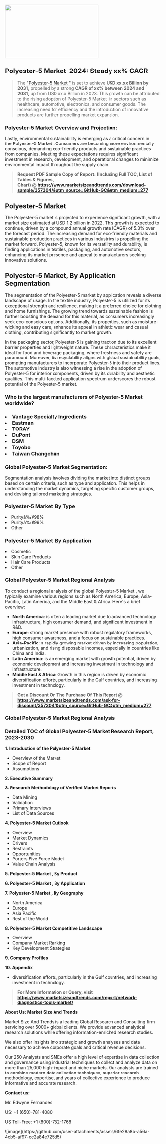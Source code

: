 <p><img class="alignnone size-medium wp-image-20088" src="https://ffe5etoiles.com/wp-content/uploads/2024/12/MST1-300x171.png" alt="" width="300" height="171" /></p><h2 id="ember46" class="ember-view reader-text-block__heading-2">Polyester-5 Market &nbsp;2024: Steady&nbsp;xx% CAGR</h2><blockquote id="ember47" class="ember-view reader-text-block__blockquote">The&nbsp;<a class="app-aware-link " href="https://www.marketsizeandtrends.com/download-sample/357304/&utm_source=GitHub-GC&utm_medium=277" target="_blank" data-test-app-aware-link="">"Polyester-5 Market "</a>&nbsp;is set to achieve&nbsp;<strong>USD&nbsp;xx.xx&nbsp;Billion by 2031,</strong>&nbsp;propelled by a strong&nbsp;<strong>CAGR of&nbsp;xx% between 2024 and 2031,</strong>&nbsp;up from USD xx.x Billion in 2023. This growth can be attributed to the rising adoption of&nbsp;Polyester-5 Market &nbsp;in sectors such as healthcare, automotive, electronics, and consumer goods. The increasing need for efficiency and the introduction of innovative products are further propelling market expansion.</blockquote><h3 id="ember48" class="ember-view reader-text-block__heading-3">Polyester-5 Market &nbsp;Overview and Projection:</h3><p id="ember49" class="ember-view reader-text-block__paragraph">Lastly, environmental sustainability is emerging as a critical concern in the&nbsp;Polyester-5 Market . Consumers are becoming more environmentally conscious, demanding eco-friendly products and sustainable practices from companies. Meeting these expectations requires significant investment in research, development, and operational changes to minimize environmental impact throughout the supply chain.</p><blockquote id="ember50" class="ember-view reader-text-block__blockquote"><strong>Request PDF Sample Copy of Report: (Including Full TOC, List of Tables &amp; Figures, Chart)&nbsp;@&nbsp;<strong><a href="https://www.marketsizeandtrends.com/download-sample/357304/&utm_source=GitHub-GC&utm_medium=277" target="_blank">https://www.marketsizeandtrends.com/download-sample/357304/&utm_source=GitHub-GC&utm_medium=277</a></strong></strong></blockquote><h3 class=""> <h2>Polyester-5 Market</h2><p>The Polyester-5 market is projected to experience significant growth, with a market size estimated at USD 1.2 billion in 2022. This growth is expected to continue, driven by a compound annual growth rate (CAGR) of 5.3% over the forecast period. The increasing demand for eco-friendly materials and sustainable production practices in various industries is propelling the market forward. Polyester-5, known for its versatility and durability, is finding applications in textiles, packaging, and automotive sectors, enhancing its market presence and appeal to manufacturers seeking innovative solutions.</p><h2>Polyester-5 Market, By Application Segmentation</h2><p>The segmentation of the Polyester-5 market by application reveals a diverse landscape of usage. In the textile industry, Polyester-5 is utilized for its exceptional strength and resilience, making it a preferred choice for clothing and home furnishings. The growing trend towards sustainable fashion is further boosting the demand for this material, as consumers increasingly seek eco-conscious options. Additionally, its properties, such as moisture-wicking and easy care, enhance its appeal in athletic wear and casual clothing, contributing significantly to market growth.</p><p>In the packaging sector, Polyester-5 is gaining traction due to its excellent barrier properties and lightweight nature. These characteristics make it ideal for food and beverage packaging, where freshness and safety are paramount. Moreover, its recyclability aligns with global sustainability goals, prompting manufacturers to incorporate Polyester-5 into their product lines. The automotive industry is also witnessing a rise in the adoption of Polyester-5 for interior components, driven by its durability and aesthetic qualities. This multi-faceted application spectrum underscores the robust potential of the Polyester-5 market.</p></h3><h3 id="" class="">Who is the largest manufacturers of&nbsp;Polyester-5 Market  worldwide?</h3><h3 class=""></Li><Li>Vantage Specialty Ingredients</Li><Li> Eastman</Li><Li> TORAY</Li><Li> DuPont</Li><Li> DSM</Li><Li> Toyobo</Li><Li> Taiwan Changchun</h3><h3 id="ember53" class="ember-view reader-text-block__heading-3">Global&nbsp;Polyester-5 Market  Segmentation:</h3><p id="ember54" class="ember-view reader-text-block__paragraph">Segmentation analysis involves dividing the market into distinct groups based on certain criteria, such as type and application. This helps in understanding the market dynamics, targeting specific customer groups, and devising tailored marketing strategies.</p><h3 id="" class="">Polyester-5 Market &nbsp;By Type</h3><p></Li><Li>Purityâ‰¥98%</Li><Li> Purityâ‰¥99%</Li><Li> Other</p><h3 id="" class="">Polyester-5 Market &nbsp;By Application</h3><p class=""></Li><Li>Cosmetic</Li><Li> Skin Care Products</Li><Li> Hair Care Products</Li><Li> Other</p><h3 id="ember62" class="ember-view reader-text-block__heading-3">Global Polyester-5 Market  Regional Analysis</h3><p id="ember63" class="ember-view reader-text-block__paragraph">To conduct a regional analysis of the global Polyester-5 Market , we typically examine various regions such as North America, Europe, Asia-Pacific, Latin America, and the Middle East &amp; Africa. Here's a brief overview:</p><ul><li><strong>North America</strong>: is often a leading market due to advanced technology infrastructure, high consumer demand, and significant investment in R&amp;D.</li><li><strong>Europe</strong>: strong market presence with robust regulatory frameworks, high consumer awareness, and a focus on sustainable practices.</li><li><strong>Asia-Pacific</strong>: a rapidly growing market driven by increasing population, urbanization, and rising disposable incomes, especially in countries like China and India.</li><li><strong>Latin America</strong>: is an emerging market with growth potential, driven by economic development and increasing investment in technology and infrastructure.</li><li><strong>Middle East &amp; Africa</strong>: Growth in this region is driven by economic diversification efforts, particularly in the Gulf countries, and increasing investment in technology.</li></ul><blockquote id="ember61" class="ember-view reader-text-block__blockquote"><strong>Get a Discount On The Purchase Of This Report @ <strong><a href="https://html-cleaner.com/" target="">https://www.marketsizeandtrends.com/ask-for-discount/357304/&utm_source=GitHub-GC&utm_medium=277</a></strong></strong></blockquote><h3 id="ember62" class="ember-view reader-text-block__heading-3">Global Polyester-5 Market  Regional Analysis</h3><h3 id="" class="">Detailed TOC of Global Polyester-5 Market  Research Report, 2023-2030</h3><p id="" class=""><strong>1. Introduction of the Polyester-5 Market </strong></p><ul><li>Overview of the Market</li><li>Scope of Report</li><li>Assumptions</li></ul><p id="" class=""><strong>2. Executive Summary</strong></p><p id="" class=""><strong>3. Research Methodology of Verified Market Reports</strong></p><ul><li>Data Mining</li><li>Validation</li><li>Primary Interviews</li><li>List of Data Sources</li></ul><p id="" class=""><strong>4. Polyester-5 Market  Outlook</strong></p><ul><li>Overview</li><li>Market Dynamics</li><li>Drivers</li><li>Restraints</li><li>Opportunities</li><li>Porters Five Force Model</li><li>Value Chain Analysis</li></ul><p id="" class=""><strong>5. Polyester-5 Market , By Product</strong></p><p id="" class=""><strong>6. Polyester-5 Market , By Application</strong></p><p id="" class=""><strong>7. Polyester-5 Market , By Geography</strong></p><ul><li>North America</li><li>Europe</li><li>Asia Pacific</li><li>Rest of the World</li></ul><p id="" class=""><strong>8. Polyester-5 Market  Competitive Landscape</strong></p><ul><li>Overview</li><li>Company Market Ranking</li><li>Key Development Strategies</li></ul><p id="" class=""><strong>9. Company Profiles</strong></p><p id="" class=""><strong>10. Appendix</strong></p><ul><li>diversification efforts, particularly in the Gulf countries, and increasing investment in technology.</li></ul><blockquote id="ember65" class="ember-view reader-text-block__blockquote"><strong>For More Information or Query, visit <strong><strong><a href="https://html-cleaner.com/" target="">https://www.marketsizeandtrends.com/report/network-diagnostics-tools-market/</a></strong></strong></strong></blockquote><p id="" class=""><strong>About Us: Market Size And Trends</strong></p><p id="" class="">Market Size And Trends is a leading Global Research and Consulting firm servicing over 5000+ global clients. We provide advanced analytical research solutions while offering information-enriched research studies.</p><p id="" class="">We also offer insights into strategic and growth analyses and data necessary to achieve corporate goals and critical revenue decisions.</p><p id="" class="">Our 250 Analysts and SMEs offer a high level of expertise in data collection and governance using industrial techniques to collect and analyze data on more than 25,000 high-impact and niche markets. Our analysts are trained to combine modern data collection techniques, superior research methodology, expertise, and years of collective experience to produce informative and accurate research.</p><p id="" class=""><strong>Contact us:</strong></p><p id="" class="">Mr. Edwyne Fernandes</p><p id="" class="">US: +1 (650)-781-4080</p><p id="" class="">US Toll-Free: +1 (800)-782-1768</p>
![image](https://github.com/user-attachments/assets/6fe28a8b-a56a-4cb5-af97-cc2a84e725d5)
